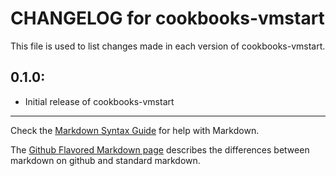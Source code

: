# CHANGELOG for cookbooks-vmstart

This file is used to list changes made in each version of cookbooks-vmstart.

## 0.1.0:

* Initial release of cookbooks-vmstart

- - -
Check the [Markdown Syntax Guide](http://daringfireball.net/projects/markdown/syntax) for help with Markdown.

The [Github Flavored Markdown page](http://github.github.com/github-flavored-markdown/) describes the differences between markdown on github and standard markdown.
